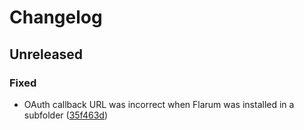 # Changelog

## Unreleased

### Fixed
- OAuth callback URL was incorrect when Flarum was installed in a subfolder ([35f463d](https://github.com/flarum/auth-twitter/commit/35f463d21af40f65c1299d2c5fc21dc924374e39))
